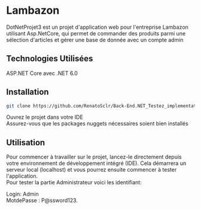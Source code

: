 # Lambazon

DotNetProjet3 est un projet d'application web pour l'entreprise Lambazon utilisant Asp.NetCore, qui permet de commander des produits parmi une sélection d'articles et gérer une base de donnée avec un compte admin

## Technologies Utilisées

ASP.NET Core avec .NET 6.0

## Installation
```bash
git clone https://github.com/RenatoSclr/Back-End.NET_Testez_implementation_nouvelle_fonctionnalite_P3.git
```
Ouvrez le projet dans votre IDE  
Assurez-vous que les packages nuggets nécessaires soient bien installés


## Utilisation
Pour commencer à travailler sur le projet, lancez-le directement depuis votre environnement de développement intégré (IDE). Cela démarrera un serveur local (localhost) et vous pourrez ensuite commencer à tester l'application.  
Pour tester la partie Administrateur voici les identifiant:  
  
Login: Admin  
MotdePasse : P@ssword123.
